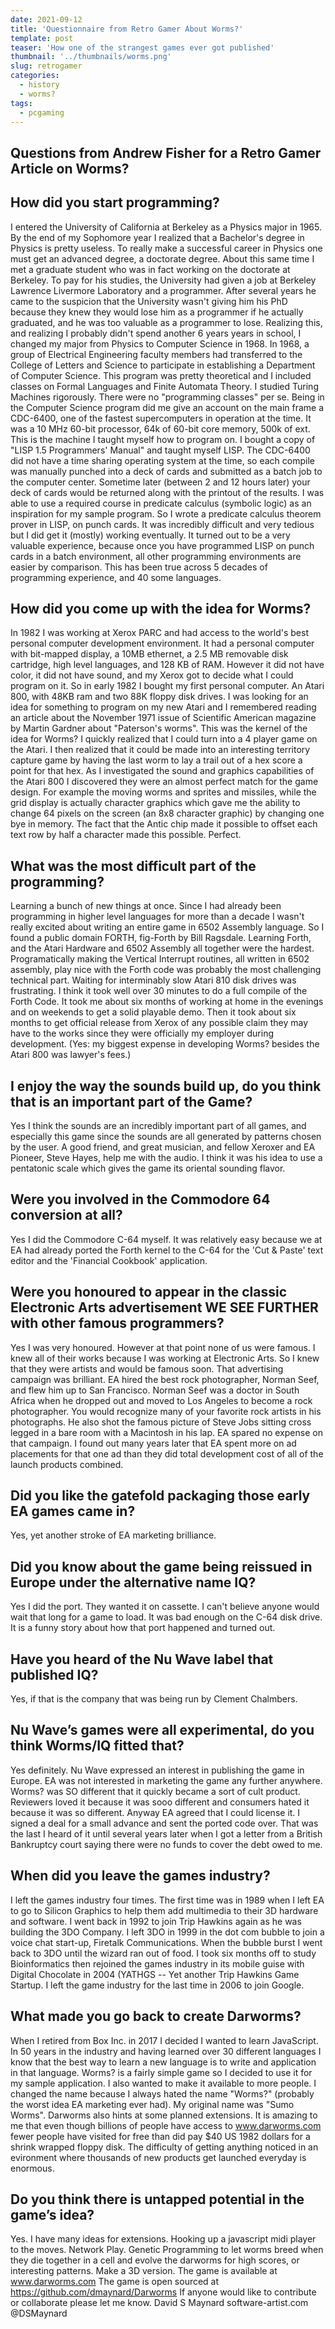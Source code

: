 ```yaml
---
date: 2021-09-12
title: 'Questionnaire from Retro Gamer About Worms?'
template: post
teaser: 'How one of the strangest games ever got published'
thumbnail: '../thumbnails/worms.png'
slug: retrogamer
categories:
  - history
  - worms?
tags:
  - pcgaming
---
```

## Questions from Andrew Fisher for a Retro Gamer Article on Worms?
## How did you start programming?

I entered the University of California at Berkeley as a Physics major in 1965. By the end of my Sophomore year I realized that a Bachelor's degree in Physics is pretty useless. To really make a successful career in Physics one must get an advanced degree, a doctorate degree.  About this same time I met a graduate student who was in fact working on the doctorate at Berkeley.  To pay for his studies, the University had given a job at Berkeley Lawrence Livermore Laboratory and a programmer. After several years he came to the suspicion that the University wasn't giving him his PhD because they knew they would lose him as a programmer if he actually graduated, and he was too valuable as a programmer to lose. Realizing this, and realizing I probably didn't spend another 6 years years in school, I changed my major from Physics to Computer Science in 1968. In 1968, a group of Electrical Engineering faculty members had transferred to the College of Letters and Science to participate in establishing a Department of Computer Science.  This program was pretty theoretical and I included classes on Formal Languages and Finite Automata Theory. I studied Turing Machines rigorously.  There were no "programming classes" per se. Being in the Computer Science program did me give an account on the main frame a CDC-6400, one of the fastest supercomputers in operation at the time. It was a 10 MHz 60-bit processor, 64k of 60-bit core memory, 500k of ext. This is the machine I taught myself how to program on.  I bought a copy of "LISP 1.5 Programmers' Manual" and taught myself LISP.  The CDC-6400 did not have a time sharing operating system at the time, so each compile was manually punched into a deck of cards and submitted as a batch job to the computer center. Sometime later (between 2 and 12 hours later) your deck of cards would be returned along with the printout of the results.  I was able to use a required course in predicate calculus (symbolic logic) as an inspiration for my sample program. So I wrote a predicate calculus theorem prover in LISP, on punch cards.  It was incredibly difficult and very tedious but I did get it (mostly) working eventually. It turned out to be a very valuable experience, because once you have programmed LISP on punch cards in a batch environment, all other programming environments are easier by comparison.   This has been true across 5 decades of programming experience, and 40 some languages. 

## How did you come up with the idea for Worms?

In 1982 I was working at Xerox PARC and had access to the world's best personal computer development environment. It had a personal computer with bit-mapped display, a 10MB ethernet, a 2.5 MB removable disk cartridge, high level languages, and 128 KB of RAM.  However it did not have color, it did not have sound, and my Xerox got to decide what I could program on it. So in early 1982 I bought my first personal computer. An Atari 800, with 48KB ram and two 88K floppy disk drives. I was looking for an idea for something to program on my new Atari and I remembered reading an article about the November 1971 issue of Scientific American magazine by Martin Gardner about "Paterson's worms". This was the kernel of the idea for Worms?  I quickly realized that I could turn into a 4 player game on the Atari. I then realized that it could be made into an interesting territory capture game by having the last worm to lay a trail out of a hex score a point for that hex.  As I investigated the sound and graphics capabilities of the Atari 800 I discovered they were an almost perfect match for the game design. For example the moving worms and sprites and missiles, while the grid display is actually character graphics which gave me the ability to change 64 pixels on the screen (an 8x8 character graphic) by changing one bye in memory. The fact that the Antic chip made it possible to offset each text row by half a character made this possible. Perfect.
## What was the most difficult part of the programming?
Learning a bunch of new things at once.  Since I had already been programming in higher level languages for more than a decade I wasn't really excited about writing an entire game in 6502 Assembly language.  So I found a public domain FORTH, fig-Forth by Bill Ragsdale. Learning Forth, and the Atari Hardware and 6502 Assembly all together were the hardest. Programatically making the Vertical Interrupt routines, all written in 6502 assembly, play nice with the Forth code was probably the most challenging technical part.  Waiting for interminably slow Atari 810 disk drives was frustrating.  I think it took well over 30 minutes to do a full compile of the Forth Code.  It took me about six months of working at home in the evenings and on weekends to get a solid playable demo. Then it took about six months to get official release from Xerox of any possible claim they may have to the works since they were officially my employer during development.  (Yes: my biggest expense in developing Worms? besides the Atari 800 was lawyer's fees.) 
## I enjoy the way the sounds build up, do you think that is an important part of the Game?
Yes I think the sounds are an incredibly important part of all games, and especially this game since the sounds are all generated by patterns chosen by the user.  A good friend, and great musician, and fellow Xeroxer and EA Pioneer, Steve Hayes, help me with the audio. I think it was his idea to use a pentatonic scale which gives the game its oriental sounding flavor.
## Were you involved in the Commodore 64 conversion at all?
Yes I did the Commodore C-64 myself. It was relatively easy because we at EA had already ported the Forth kernel to the C-64 for the 'Cut & Paste' text editor and the 'Financial Cookbook' application.
## Were you honoured to appear in the classic Electronic Arts advertisement WE SEE FURTHER with other famous programmers? 
Yes I was very honoured. However at that point none of us were famous. I knew all of their works because I was working at Electronic Arts. So I knew that they were artists and would be famous soon.  That advertising campaign was brilliant.  EA hired the best rock photographer, Norman Seef, and flew him up to San Francisco. Norman Seef was a doctor in South Africa when he dropped out and moved to Los Angeles to become a rock photographer.  You would recognize many of your favorite rock artists in his photographs. He also shot the famous picture of Steve Jobs sitting cross legged in a bare room with a Macintosh in his lap.   EA spared no expense on that campaign.  I found out many years later that EA spent more on ad placements for that one ad than they did total development cost of all of the launch products combined.  
## Did you like the gatefold packaging those early EA games came in?
Yes, yet another stroke of EA marketing brilliance.
## Did you know about the game being reissued in Europe under the alternative name IQ?
Yes I did the port. They wanted it on cassette. I can't believe anyone would wait that long for a game to load. It was bad enough on the C-64  disk drive.  It is a funny story about how that port happened and turned out.  
## Have you heard of the Nu Wave label that published IQ? 
Yes, if that is the company that was being run by Clement Chalmbers. 
## Nu Wave’s games were all experimental, do you think Worms/IQ fitted that?
Yes definitely. Nu Wave expressed an interest in publishing the game in Europe.  EA was not interested in marketing the game any further anywhere.  Worms? was SO different that it quickly became a sort of cult product. Reviewers loved it because it was sooo different and consumers hated it because it was so different.  Anyway EA agreed that I could license it. I signed a deal for a small advance and sent the ported code over.  That was the last I heard of it until several years later when I got a letter from a British Bankruptcy court saying there were no funds to cover the debt owed to me.
## When did you leave the games industry?
I left the games industry four times.  The first time was in 1989 when I left EA to go to Silicon Graphics to help them add multimedia to their 3D hardware and software. I went back in 1992 to join Trip Hawkins again as he was building the 3DO Company. I left 3DO in 1999 in the dot com bubble to join a voice chat start-up, Firetalk Communications. When the bubble burst I went back to 3DO until the wizard ran out of food. I took six months off to study Bioinformatics then rejoined the games industry in its mobile guise with Digital Chocolate in 2004 (YATHGS -- Yet another Trip Hawkins Game Startup. I left the game industry for the last time in 2006 to join Google.
## What made you go back to create Darworms?
When I retired from Box Inc. in 2017 I decided I wanted to learn JavaScript. In 50 years in the industry and having learned over 30 different languages I know that the best way to learn a new language is to write and application in that language.   Worms? is a fairly simple game so I decided to use it for my sample application.  I also wanted to make it available to more people.  I changed the name because I always hated the name "Worms?" (probably the worst idea EA marketing ever had). My original name was "Sumo Worms". Darworms also hints at some planned extensions.  It is amazing to me that even though billions of people have access to www.darworms.com fewer people have visited for free than did pay $40 US 1982 dollars for a shrink wrapped floppy disk.  The difficulty of getting anything noticed in an evironment where thousands of new products get launched everyday is enormous. 
## Do you think there is untapped potential in the game’s idea?
Yes. I have many ideas for extensions.  Hooking up a javascript midi player to the moves.  Network Play. Genetic Programming to let worms breed when they die together in a cell and evolve the darworms for high scores, or interesting patterns.   Make a 3D version.  The game is available at www.darworms.com The game is open sourced at https://github.com/dmaynard/Darworms If anyone would like to contribute or collaborate please let me know.
David S Maynard
software-artist.com
@DSMaynard